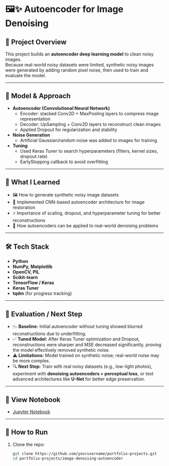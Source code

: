 # 🖼️✨ Autoencoder for Image Denoising

## 📂 Project Overview
This project builds an **autoencoder deep learning model** to clean noisy images.  
Because real-world noisy datasets were limited, synthetic noisy images were generated by adding random pixel noise, then used to train and evaluate the model.

---

## 🤖 Model & Approach
- **Autoencoder (Convolutional Neural Network)**
  - Encoder: stacked Conv2D + MaxPooling layers to compress image representation
  - Decoder: UpSampling + Conv2D layers to reconstruct clean images
  - Applied Dropout for regularization and stability
- **Noise Generation**
  - Artificial Gaussian/random noise was added to images for training
- **Tuning**
  - Used Keras Tuner to search hyperparameters (filters, kernel sizes, dropout rate)
  - EarlyStopping callback to avoid overfitting

---

## 🎯 What I Learned
- 🖼️ How to generate synthetic noisy image datasets  
- 🔎 Implemented CNN-based autoencoder architecture for image restoration  
- ⚡ Importance of scaling, dropout, and hyperparameter tuning for better reconstructions  
- 🚀 How autoencoders can be applied to real-world denoising problems  

---

## 🛠 Tech Stack
- **Python**
- **NumPy, Matplotlib**
- **OpenCV, PIL**
- **Scikit-learn**
- **TensorFlow / Keras**
- **Keras Tuner**
- **tqdm** (for progress tracking)

---

## 📌 Evaluation / Next Step
- 📉 **Baseline:** Initial autoencoder without tuning showed blurred reconstructions due to underfitting.  
- ✅ **Tuned Model:** After Keras Tuner optimization and Dropout, reconstructions were sharper and MSE decreased significantly, proving the model effectively removed synthetic noise.  
- ⚠️ **Limitations:** Model trained on synthetic noise; real-world noise may be more complex.  
- 🔍 **Next Step:** Train with real noisy datasets (e.g., low-light photos), experiment with **denoising autoencoders + perceptual loss**, or test advanced architectures like **U-Net** for better edge preservation.

---

## 🔗 View Notebook
- [Jupyter Notebook](notebook.ipynb)

---

## 🚀 How to Run
1. Clone the repo:  
   ```bash
   git clone https://github.com/yourusername/portfolio-projects.git
   cd portfolio-projects/image-denoising-autoencoder
